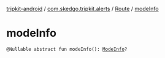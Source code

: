 [tripkit-android](../../index.md) / [com.skedgo.tripkit.alerts](../index.md) / [Route](index.md) / [modeInfo](./mode-info.md)

# modeInfo

`@Nullable abstract fun modeInfo(): `[`ModeInfo`](../../skedgo.tripkit.routing/-mode-info/index.md)`?`
